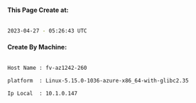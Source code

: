
   
#### This Page Create at:

```bash

2023-04-27 - 05:26:43 UTC

```

#### Create By Machine:

```bash

Host Name : fv-az1242-260

platform  : Linux-5.15.0-1036-azure-x86_64-with-glibc2.35

Ip Local  : 10.1.0.147

```

